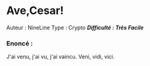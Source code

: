 # Ave,Cesar!

Auteur : NineLine
Type : Crypto 
***Difficulté : Très Facile***

### Enoncé : 

J'ai venu, j'ai vu, j'ai vaincu. Veni, vidi, vici.
